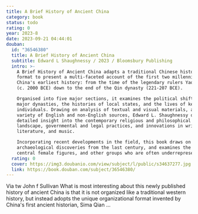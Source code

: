 ```yaml
---
title: A Brief History of Ancient China
category: book
status: todo
rating: 0
year: 2023-8
date: 2023-09-21 04:44:01
douban:
  id: "36546380"
  title: A Brief History of Ancient China
  subtitle: Edward L Shaughnessy / 2023 / Bloomsbury Publishing
  intro: >-
    A Brief History of Ancient China adapts a traditional Chinese historical
    format to present a multi-faceted account of the first two millennia of
    China's earliest history: from the time of the legendary rulers Yao and Shun
    (c. 2000 BCE) down to the end of the Qin dynasty (221-207 BCE).

    Organised into five major sections, it examines the political shifts of the
    major dynasties, the histories of local states, and the lives of key
    individuals. Drawing on analysis of textual and visual materials, and a
    variety of English and non-English sources, Edward L. Shaughnessy offers
    detailed insight into the contemporary religious and philosophical
    landscape, governmental and legal practices, and innovations in writing,
    literature, and music.

    Incorporating recent developments in the field, this book draws on
    archaeological discoveries from the last century, and examines the lives of
    central female figures, and other groups who are often underrepresented.
  rating: 0
  cover: https://img3.doubanio.com/view/subject/l/public/s34637277.jpg
  link: https://book.douban.com/subject/36546380/
---
```


Via tw John f Sullivan What is most interesting about this newly published history of ancient China is that it is not organized like a traditional western history, but instead adopts the unique organizational format invented by China's first ancient historian, Sima Qian ...

